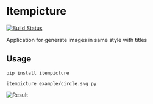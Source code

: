 # Itempicture

[![Build Status](https://travis-ci.org/machineandme/itempicture.svg?branch=master)](https://travis-ci.org/machineandme/itempicture)

Application for generate images in same style with titles

## Usage

`pip install itempicture`

`itempicture example/circle.svg py`

![Result](http://not.yet/image.png)
